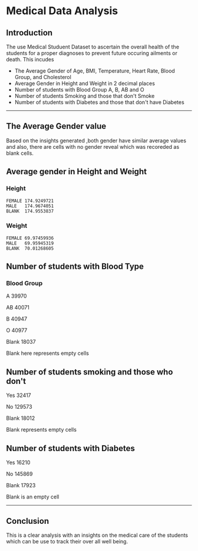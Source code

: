# Medical Data Analysis

## Introduction

The use Medical Studuent Dataset to ascertain the overall health of the students for a proper diagnoses to prevent
future occuring ailments or death. This incudes

   - The Average Gender of Age, BMI, Temperature, Heart Rate, Blood Group, and Cholesterol
   - Average Gender in Height and Weight in 2 decimal places
   - Number of students with Blood Group A, B, AB and O
   - Number of students Smoking and those that don't Smoke
   - Number of students with Diabetes and those that don't have Diabetes
---------------------------
## The Average Gender value

  Based on the insights generated ,both gender have similar average values and also, there are cells with no gender reveal
  which was recoreded as blank cells.


## Average gender in Height and Weight  

### Height

    FEMALE 174.9249721
    MALE   174.9674051
    BLANK  174.9553837

###  Weight

    FEMALE 69.97459936
    MALE   69.95945319
    BLANK  70.01268605


## Number of students with Blood Type

### Blood Group 

   A 39970
  
  AB  40071
  
   B  40947
   
   O 40977
   
Blank 18037
      
Blank here represents empty cells


## Number of students smoking and those who don't

  Yes  32417

  No   129573

Blank  18012

Blank represents empty cells

  
## Number of students with Diabetes

   Yes   16210

   No    145869

Blank    17923   

Blank is an empty cell

--------------

## Conclusion

This is a clear analysis with an insights on the medical care of the students which can be use to track their over all well being.

  

    
    
 
